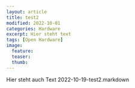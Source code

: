 ```yaml
---
layout: article
title: test2
modified: 2022-10-01
categories: Hardware
excerpt: Hier steht text
tags: [Open Hardware]
image:
  feature:
  teaser:
  thumb:
---
```


Hier steht auch Text
2022-10-19-test2.markdown
